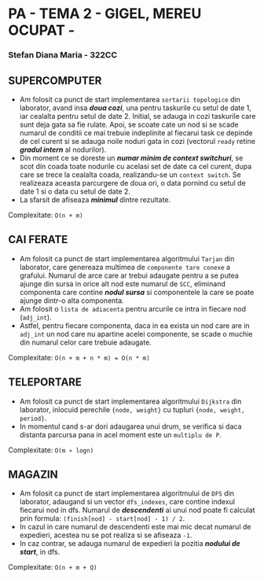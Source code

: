# PA - TEMA 2 - GIGEL, MEREU OCUPAT -
### Stefan Diana Maria - 322CC

## SUPERCOMPUTER

 - Am folosit ca punct de start implementarea `sortarii topologice` din laborator, avand insa ***doua cozi***, una pentru taskurile cu setul de date 1, iar cealalta pentru setul de date 2. Initial, se adauga in cozi taskurile care sunt deja gata sa fie rulate. Apoi, se scoate cate un nod si se scade numarul de conditii ce mai trebuie indeplinite al fiecarui task ce depinde de cel curent si se adauga noile noduri gata in cozi (vectorul `ready` retine ***gradul intern*** al nodurilor).
 - Din moment ce se doreste un ***numar minim de context switchuri***, se scot din coada toate nodurile cu acelasi set de date ca cel curent, dupa care se trece la cealalta coada, realizandu-se un `context switch`. Se realizeaza aceasta parcurgere de doua ori, o data pornind cu setul de date 1 si o data cu setul de date 2.
 - La sfarsit de afiseaza ***minimul*** dintre rezultate.

Complexitate: `O(n + m)`

## CAI FERATE

 - Am folosit ca punct de start implementarea algoritmului `Tarjan` din laborator, care genereaza multimea de `componente tare conexe` a grafului. Numarul de arce care ar trebui adaugate pentru a se putea ajunge din sursa in orice alt nod este numarul de `SCC`, eliminand componenta care contine ***nodul sursa*** si componentele la care se poate ajunge dintr-o alta componenta.
 - Am folosit o `lista de adiacenta` pentru arcurile ce intra in fiecare nod (`adj_int`). 
 - Astfel, pentru fiecare componenta, daca in ea exista un nod care are in `adj_int` un nod care nu apartine acelei componente, se scade o muchie din numarul celor care trebuie adaugate. 

Complexitate: `O(n + m + n * m) = O(n * m)`

## TELEPORTARE

 - Am folosit ca punct de start implementarea algoritmului `Dijkstra` din laborator, inlocuid perechile `{node, weight}` cu tupluri `{node, weight, period}`.
 - In momentul cand s-ar dori adaugarea unui drum, se verifica si daca distanta parcursa pana in acel moment este un `multiplu de P`.

Complexitate: `O(m ∗ logn)`

## MAGAZIN

 - Am folosit ca punct de start implementarea algoritmului de `DFS` din laborator, adaugand si un vector `dfs_indexes`, care contine indexul fiecarui nod in dfs. Numarul de ***descendenti*** ai unui nod poate fi calculat prin formula: `(finish[nod] - start[nod] - 1) / 2`. 
 - In cazul in care numarul de descendenti este mai mic decat numarul de expedieri, acestea nu se pot realiza si se afiseaza `-1`.
 - In caz contrar, se adauga numarul de expedieri la pozitia ***nodului de start***, in dfs.

Complexitate: `O(n + m + Q)`
